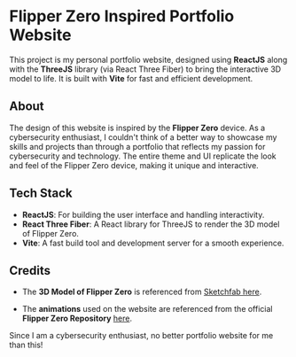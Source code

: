 # Flipper Zero Inspired Portfolio Website

This project is my personal portfolio website, designed using **ReactJS** along with the **ThreeJS** library (via React Three Fiber) to bring the interactive 3D model to life. It is built with **Vite** for fast and efficient development.

## About

The design of this website is inspired by the **Flipper Zero** device. As a cybersecurity enthusiast, I couldn't think of a better way to showcase my skills and projects than through a portfolio that reflects my passion for cybersecurity and technology. The entire theme and UI replicate the look and feel of the Flipper Zero device, making it unique and interactive.

## Tech Stack

- **ReactJS**: For building the user interface and handling interactivity.
- **React Three Fiber**: A React library for ThreeJS to render the 3D model of Flipper Zero.
- **Vite**: A fast build tool and development server for a smooth experience.

## Credits

- The **3D Model of Flipper Zero** is referenced from [Sketchfab here](https://sketchfab.com/3d-models/flipper-zero-f8ad3fdf5f2b485ba46b0ac91626fc76).
  
- The **animations** used on the website are referenced from the official **Flipper Zero Repository** [here](https://github.com/flipperdevices/flipperzero-firmware).

Since I am a cybersecurity enthusiast, no better portfolio website for me than this!
